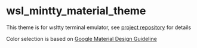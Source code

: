# wsl_mintty_material_theme

This theme is for wsltty terminal emulator, see [project repository](https://github.com/mintty/wsltty) for details

Color selection is based on [Google Material Design Guideline](https://material.io/guidelines/)
